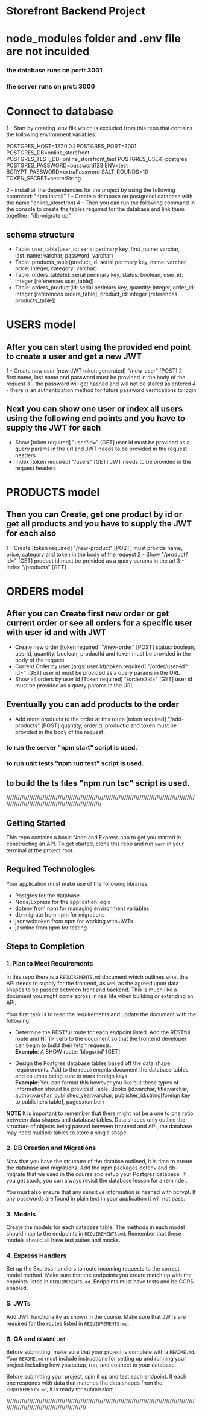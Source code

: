 # Storefront Backend Project

# node_modules folder and .env file are not inculded

### the database runs on port: 3001

### the server runs on prot: 3000

# Connect to database

1 - Start by creating .env file which is excluded from this repo that contains the following environment variables:

POSTGRES_HOST=127.0.0.1
POSTGRES_PORT=3001
POSTGRES_DB=online_storefront
POSTGRES_TEST_DB=online_storefront_test
POSTGRES_USER=postgres
POSTGRES_PASSWORD=password123
ENV=test
BCRYPT_PASSWORD=extraPassword
SALT_ROUNDS=10
TOKEN_SECRET=secretString

2 - install all the dependencies for the project by using the following command: "npm install"
1 - Create a database on postgresql database with the name "online_storefront
4 - Then you can run the following command in the console to create the tables required for the database and link them together: "db-migrate up"

## schema structure

- Table: user_table(user_id: serial perimary key, first_name: varchar, last_name: varchar, password: varchar)
- Table: products_table(product_id: serial perimary key, name: varchar, price: integer, category: varchar)
- Table: orders_table(id: serial perimary key, status: boolean, user_id: integer [references user_table])
- Table: orders_product(id: serial perimary key, quantity: integer, order_id: integer [references orders_table], product_id: integer [references products_table])

# USERS model

## After you can start using the provided end point to create a user and get a new JWT

1 - Create new user [new JWT token generated] "/new-user" [POST]
2 - first name, last name and password must be provided in the body of the request
3 - the password will get hashed and will not be stored as entered
4 - there is an authentication method for future password verifications to login

## Next you can show one user or index all users using the following end points and you have to supply the JWT for each

- Show [token required] "user?id=" [GET] user id must be provided as a query params in the url and JWT needs to be provided in the request headers
- Index [token required] "/users" [GET] JWT needs to be provided in the request headers

# PRODUCTS model

## Then you can Create, get one product by id or get all products and you have to supply the JWT for each also

1 - Create [token required] "/new-product" [POST] must provide name, price, category and token in the body of the request
2 - Show "/product?id=" [GET] product id must be provided as a query params in the url
3 - Index "/products" [GET]

# ORDERS model

## After you can Create first new order or get current order or see all orders for a specific user with user id and with JWT

- Create new order [token required] "/new-order" [POST] status: boolean, userId, quantity: boolean, productId and token must be provided in the body of the request
- Current Order by user (args: user id)[token required] "/order/user-id?id=" [GET] user id must be provided as a query params in the URL
- Show all orders by user Id [Token required] "/orders?id=" [GET] user id must be provided as a query params in the URL

## Eventually you can add products to the order

- Add more products to the order at this route [token required] "/add-products" [POST] quantity, orderId, productId and token must be provided in the body of the request

### to run the server "npm start" script is used.

### to run unit tests "npm run test" script is used.

## to build the ts files "npm run tsc" script is used.

/////////////////////////////////////////////////////////////////////////////////////////////////////////////////////////////////////////////////////

## Getting Started

This repo contains a basic Node and Express app to get you started in constructing an API. To get started, clone this repo and run `yarn` in your terminal at the project root.

## Required Technologies

Your application must make use of the following libraries:

- Postgres for the database
- Node/Express for the application logic
- dotenv from npm for managing environment variables
- db-migrate from npm for migrations
- jsonwebtoken from npm for working with JWTs
- jasmine from npm for testing

## Steps to Completion

### 1. Plan to Meet Requirements

In this repo there is a `REQUIREMENTS.md` document which outlines what this API needs to supply for the frontend, as well as the agreed upon data shapes to be passed between front and backend. This is much like a document you might come across in real life when building or extending an API.

Your first task is to read the requirements and update the document with the following:

- Determine the RESTful route for each endpoint listed. Add the RESTful route and HTTP verb to the document so that the frontend developer can begin to build their fetch requests.  
  **Example**: A SHOW route: 'blogs/:id' [GET]

- Design the Postgres database tables based off the data shape requirements. Add to the requirements document the database tables and columns being sure to mark foreign keys.  
  **Example**: You can format this however you like but these types of information should be provided
  Table: Books (id:varchar, title:varchar, author:varchar, published_year:varchar, publisher_id:string[foreign key to publishers table], pages:number)

**NOTE** It is important to remember that there might not be a one to one ratio between data shapes and database tables. Data shapes only outline the structure of objects being passed between frontend and API, the database may need multiple tables to store a single shape.

### 2. DB Creation and Migrations

Now that you have the structure of the databse outlined, it is time to create the database and migrations. Add the npm packages dotenv and db-migrate that we used in the course and setup your Postgres database. If you get stuck, you can always revisit the database lesson for a reminder.

You must also ensure that any sensitive information is hashed with bcrypt. If any passwords are found in plain text in your application it will not pass.

### 3. Models

Create the models for each database table. The methods in each model should map to the endpoints in `REQUIREMENTS.md`. Remember that these models should all have test suites and mocks.

### 4. Express Handlers

Set up the Express handlers to route incoming requests to the correct model method. Make sure that the endpoints you create match up with the enpoints listed in `REQUIREMENTS.md`. Endpoints must have tests and be CORS enabled.

### 5. JWTs

Add JWT functionality as shown in the course. Make sure that JWTs are required for the routes listed in `REQUIUREMENTS.md`.

### 6. QA and `README.md`

Before submitting, make sure that your project is complete with a `README.md`. Your `README.md` must include instructions for setting up and running your project including how you setup, run, and connect to your database.

Before submitting your project, spin it up and test each endpoint. If each one responds with data that matches the data shapes from the `REQUIREMENTS.md`, it is ready for submission!

/////////////////////////////////////////////////////////////////////////////////////////////////////////////////////////////////////////////
